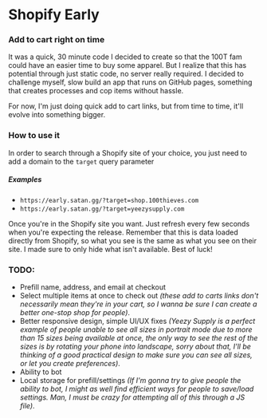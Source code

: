 # Shopify Early
### Add to cart right on time
It was a quick, 30 minute code I decided to create so that the 100T fam could have an easier time to buy some apparel. But I realize that this has potential through just static code, no server really required. I decided to challenge myself, slow build an app that runs on GitHub pages, something that creates processes and cop items without hassle.

For now, I'm just doing quick add to cart links, but from time to time, it'll evolve into something bigger.

### How to use it
In order to search through a Shopify site of your choice, you just need to add a domain to the `target` query parameter

##### Examples
- `https://early.satan.gg/?target=shop.100thieves.com`
- `https://early.satan.gg/?target=yeezysupply.com`

Once you're in the Shopify site you want. Just refresh every few seconds when you're expecting the release. Remember that this is data loaded directly from Shopify, so what you see is the same as what you see on their site. I made sure to only hide what isn't available. Best of luck!

### TODO:
- Prefill name, address, and email at checkout
- Select multiple items at once to check out *(these add to carts links don't necessarily mean they're in your cart, so I wanna be sure I can create a better one-stop shop for people)*.
- Better responsive design, simple UI/UX fixes *(Yeezy Supply is a perfect example of people unable to see all sizes in portrait mode due to more than 15 sizes being available at once, the only way to see the rest of the sizes is by rotating your phone into landscape, sorry about that, I'll be thinking of a good practical design to make sure you can see all sizes, or let you create preferences)*.
- Ability to bot
- Local storage for prefill/settings *(If I'm gonna try to give people the ability to bot, I might as well find efficient ways for people to save/load settings. Man, I must be crazy for attempting all of this through a JS file)*.
